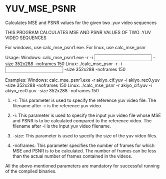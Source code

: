 # YUV_MSE_PSNR
Calculates MSE and PSNR values for the given two .yuv video sequences

THIS PROGRAM CALCULATES MSE AND PSNR VALUES OF TWO .YUV VIDEO SEQUENCES

For windows, use calc_mse_psnr1.exe.
For linux, use calc_mse_psnr

Usage:
Windows: calc_mse_psnr1.exe -r <reference yuv filename> -i <input yuv file name> -size 352x288 -noframes 150
Linux: ./calc_mse_psnr -r <reference yuv filename> -i <input yuv file name> -size 352x288 -noframes 150
  
Examples:
Windows: calc_mse_psnr1.exe -r akiyo_cif.yuv -i akiyo_rec0.yuv -size 352x288 -noframes 150
Linux: ./calc_mse_psnr -r akiyo_cif.yuv -i akiyo_rec0.yuv -size 352x288 -noframes 150 

1. -r:
This parameter is used to specify the reference yuv video file.
The filename after -r is the reference yuv video.

2. -i:
This parameter is used to specify the input yuv video file whose MSE and PSNR is to be calculated compared to the reference video.
The filename after -i is the input yuv video filename.

3. -size:
This parameter is used to specify the size of the yuv video files.

4. -noframes:
This parameter specifies the number of frames for which MSE and PSNR is to be calculated.
The number of frames can be less than the actual number of frames contained in the videos.

All the above-mentioned parameters are mandatory for successful running of the compiled binaries.
